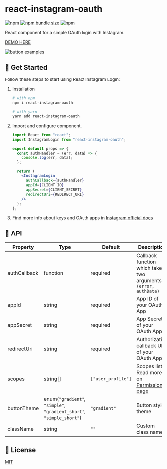 # react-instagram-oauth

[![npm](https://img.shields.io/npm/v/react-instagram-oauth?logo=npm&cacheSeconds=1800)](https://www.npmjs.com/package/react-instagram-oauth)
[![npm bundle size](https://img.shields.io/bundlephobia/minzip/react-instagram-oauth?cacheSeconds=1800)](https://www.npmjs.com/package/react-instagram-oauth)
[![npm](https://img.shields.io/npm/dt/react-instagram-oauth?cacheSeconds=1800)](https://www.npmjs.com/package/react-instagram-oauth)

React component for a simple OAuth login with Instagram.

[DEMO HERE](https://alexandrtovmach.github.io/react-instagram-login/)

![button examples](https://user-images.githubusercontent.com/28801003/71528596-48acda00-28e9-11ea-9299-02908e6ea0ee.png)

## 🚀 Get Started

Follow these steps to start using React Instagram Login:

1. Installation

   ```sh
   # with npm
   npm i react-instagram-oauth

   # with yarn
   yarn add react-instagram-oauth
   ```

2. Import and configure component.

   ```jsx
   import React from "react";
   import InstagramLogin from "react-instagram-oauth";

   export default props => {
     const authHandler = (err, data) => {
       console.log(err, data);
     };

     return (
       <InstagramLogin
         authCallback={authHandler}
         appId={CLIENT_ID}
         appSecret={CLIENT_SECRET}
         redirectUri={REDIRECT_URI}
       />
     );
   };
   ```

3. Find more info about keys and OAuth apps in [Instagram official docs](https://developers.facebook.com/docs/instagram-basic-display-api/getting-started)

## 📖 API

| Property     | Type                                                                 | Default            | Description                                                                                                                         |
| ------------ | -------------------------------------------------------------------- | ------------------ | ----------------------------------------------------------------------------------------------------------------------------------- |
| authCallback | function                                                             | required           | Callback function which takes two arguments `(error, authData)`                                                                     |
| appId        | string                                                               | required           | App ID of your OAuth App                                                                                                            |
| appSecret    | string                                                               | required           | App Secret of your OAuth App                                                                                                        |
| redirectUri  | string                                                               | required           | Authorization callback URL of your OAuth App                                                                                        |
| scopes       | string[]                                                             | `["user_profile"]` | Scopes list. Read more on [Permissions page](https://developers.facebook.com/docs/instagram-basic-display-api/overview#permissions) |
| buttonTheme  | enum(`"gradient"`, `"simple"`, `"gradient_short"`, `"simple_short"`) | `"gradient"`       | Button style theme                                                                                                                  |
| className    | string                                                               | `""`               | Custom class name                                                                                                                   |

## 📝 License

[MIT](https://github.com/alexandrtovmach/react-instagram-login/blob/master/LICENSE)
